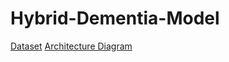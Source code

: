 # Hybrid-Dementia-Model

[Dataset](https://www.kaggle.com/datasets/lukechugh/best-alzheimer-mri-dataset-99-accuracy/data)
[Architecture Diagram](https://viewer.diagrams.net/?tags=%7B%7D&lightbox=1&highlight=0000ff&edit=_blank&layers=1&nav=1#G1Z_-i5Q279tB2sw760yXLYxNaqmI4Vdz-)

